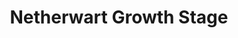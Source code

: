 ---
title: Netherwart Growth Stage
permalink: /article/compliance32xAddons/Netherwart%20Growth%20Stage
comments: true
comments-id: NetherwartGrowthStage
header-img: article/compliance32xAddons/Netherwart Growth Stage.jpg

long_text: Improve netherwart growth stage visibility.

authors:
  - Nekzuris

download:
  - 1.16:
    - https://github.com/Compliance-Addons/Addons/raw/master/32x/Netherwart%20Growth%20Stage/Netherwart%20Growth%20Stage.zip
---